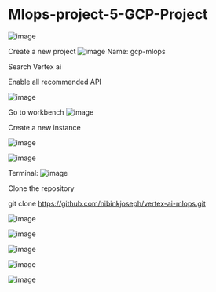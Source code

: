 # Mlops-project-5-GCP-Project


![image](https://github.com/nibinkjoseph/Mlops-project-5-GCP-Project/assets/63180074/15eca621-ba5c-4e01-a8fe-a338858268ab)


Create a new project
![image](https://github.com/nibinkjoseph/Mlops-project-5-GCP-Project/assets/63180074/6e433191-d376-4483-b765-02578e106e06)
Name: gcp-mlops

Search Vertex ai

Enable all recommended API


![image](https://github.com/nibinkjoseph/Mlops-project-5-GCP-Project/assets/63180074/c24e5f32-7d9c-43e9-80af-5f55e1bee798)


Go to workbench
![image](https://github.com/nibinkjoseph/Mlops-project-5-GCP-Project/assets/63180074/39bdb34a-d83e-4d83-bba1-7c8d13cb51bf)


Create a new instance

![image](https://github.com/nibinkjoseph/Mlops-project-5-GCP-Project/assets/63180074/549a0160-dd0e-47f3-a124-0857f2b02f10)



![image](https://github.com/nibinkjoseph/Mlops-project-5-GCP-Project/assets/63180074/190f9df3-36a6-45b1-adc1-db86700ec4e3)

Terminal:
![image](https://github.com/nibinkjoseph/Mlops-project-5-GCP-Project/assets/63180074/cebed697-1e2a-47e5-b436-048e36d31a81)

Clone the repository

git clone https://github.com/nibinkjoseph/vertex-ai-mlops.git

![image](https://github.com/nibinkjoseph/Mlops-project-5-GCP-Project/assets/63180074/77cc6231-1212-41f1-ba2e-e85a85e001f7)

![image](https://github.com/nibinkjoseph/Mlops-project-5-GCP-Project/assets/63180074/4342a322-2d87-402f-b154-00109ab0814f)


![image](https://github.com/nibinkjoseph/Mlops-project-5-GCP-Project/assets/63180074/e80b6795-8451-4588-827c-2ed90e6ab808)


![image](https://github.com/nibinkjoseph/Mlops-project-5-GCP-Project/assets/63180074/8eeda9c7-a3a9-4d37-b0b8-009327c3bbae)

![image](https://github.com/nibinkjoseph/Mlops-project-5-GCP-Project/assets/63180074/d22b7fa5-b1a1-4a6f-8300-cd7b63306458)











